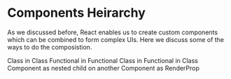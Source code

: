 # Components Heirarchy
As we discussed before, React enables us to create custom components which can be combined to form complex UIs. Here we discuss some of the ways to do the composistion.

Class in Class
Functional in Functional
Class in Functional in Class
Component as nested child on another
Component as RenderProp